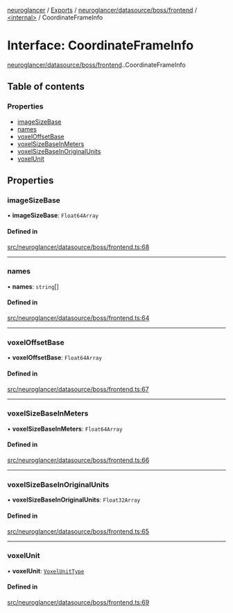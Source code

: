 [neuroglancer](../README.md) / [Exports](../modules.md) / [neuroglancer/datasource/boss/frontend](../modules/neuroglancer_datasource_boss_frontend.md) / [<internal\>](../modules/neuroglancer_datasource_boss_frontend._internal_.md) / CoordinateFrameInfo

# Interface: CoordinateFrameInfo

[neuroglancer/datasource/boss/frontend](../modules/neuroglancer_datasource_boss_frontend.md).[<internal>](../modules/neuroglancer_datasource_boss_frontend._internal_.md).CoordinateFrameInfo

## Table of contents

### Properties

- [imageSizeBase](neuroglancer_datasource_boss_frontend._internal_.CoordinateFrameInfo.md#imagesizebase)
- [names](neuroglancer_datasource_boss_frontend._internal_.CoordinateFrameInfo.md#names)
- [voxelOffsetBase](neuroglancer_datasource_boss_frontend._internal_.CoordinateFrameInfo.md#voxeloffsetbase)
- [voxelSizeBaseInMeters](neuroglancer_datasource_boss_frontend._internal_.CoordinateFrameInfo.md#voxelsizebaseinmeters)
- [voxelSizeBaseInOriginalUnits](neuroglancer_datasource_boss_frontend._internal_.CoordinateFrameInfo.md#voxelsizebaseinoriginalunits)
- [voxelUnit](neuroglancer_datasource_boss_frontend._internal_.CoordinateFrameInfo.md#voxelunit)

## Properties

### imageSizeBase

• **imageSizeBase**: `Float64Array`

#### Defined in

[src/neuroglancer/datasource/boss/frontend.ts:68](https://github.com/ActiveBrainAtlas2/neuroglancer/blob/034b457d/src/neuroglancer/datasource/boss/frontend.ts#L68)

___

### names

• **names**: `string`[]

#### Defined in

[src/neuroglancer/datasource/boss/frontend.ts:64](https://github.com/ActiveBrainAtlas2/neuroglancer/blob/034b457d/src/neuroglancer/datasource/boss/frontend.ts#L64)

___

### voxelOffsetBase

• **voxelOffsetBase**: `Float64Array`

#### Defined in

[src/neuroglancer/datasource/boss/frontend.ts:67](https://github.com/ActiveBrainAtlas2/neuroglancer/blob/034b457d/src/neuroglancer/datasource/boss/frontend.ts#L67)

___

### voxelSizeBaseInMeters

• **voxelSizeBaseInMeters**: `Float64Array`

#### Defined in

[src/neuroglancer/datasource/boss/frontend.ts:66](https://github.com/ActiveBrainAtlas2/neuroglancer/blob/034b457d/src/neuroglancer/datasource/boss/frontend.ts#L66)

___

### voxelSizeBaseInOriginalUnits

• **voxelSizeBaseInOriginalUnits**: `Float32Array`

#### Defined in

[src/neuroglancer/datasource/boss/frontend.ts:65](https://github.com/ActiveBrainAtlas2/neuroglancer/blob/034b457d/src/neuroglancer/datasource/boss/frontend.ts#L65)

___

### voxelUnit

• **voxelUnit**: [`VoxelUnitType`](../enums/neuroglancer_datasource_boss_frontend._internal_.VoxelUnitType.md)

#### Defined in

[src/neuroglancer/datasource/boss/frontend.ts:69](https://github.com/ActiveBrainAtlas2/neuroglancer/blob/034b457d/src/neuroglancer/datasource/boss/frontend.ts#L69)

